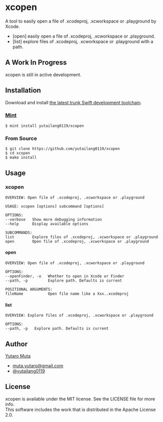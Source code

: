 # xcopen

A tool to easily open a file of .xcodeproj, .xcworkspace or .playground by Xcode.

- [open] easily open a file of .xcodeproj, .xcworkspace or .playground.
- [list] explore files of .xcodeproj, .xcworkspace or .playground with a path.

## A Work In Progress

xcopen is still in active development.

## Installation

Download and install [the latest trunk Swift development toolchain](https://swift.org/download/#snapshots).

### [Mint](https://github.com/yonaskolb/mint)

```shell
$ mint install yutailang0119/xcopen
```

### From Source

```shell
$ git clone https://github.com/yutailang0119/xcopen
$ cd xcopen
$ make install
```

## Usage

### xcopen

```
OVERVIEW: Open file of .xcodeproj, .xcworkspace or .playground

USAGE: xcopen [options] subcommand [options]

OPTIONS:
--verbose   Show more debugging information
--help      Display available options

SUBCOMMANDS:
list        Explore files of .xcodeproj, .xcworkspace or .playground
open        Open file of .xcodeproj, .xcworkspace or .playground
```

#### open

```
OVERVIEW: Open file of .xcodeproj, .xcworkspace or .playground

OPTIONS:
--openFinder, -o   Whether to open in Xcode or Finder
--path, -p         Explore path. Defaults is current

POSITIONAL ARGUMENTS:
fileName           Open file name like a Xxx..xcodeproj
```

#### list

```
OVERVIEW: Explore files of .xcodeproj, .xcworkspace or .playground

OPTIONS:
--path, -p   Explore path. Defaults is current
```

## Author

[Yutaro Muta](https://github.com/yutailang0119)
- muta.yutaro@gmail.com
- [@yutailang0119](https://twitter.com/yutailang0119)

## License

xcopen is available under the MIT license. See the LICENSE file for more info.  
This software includes the work that is distributed in the Apache License 2.0.
